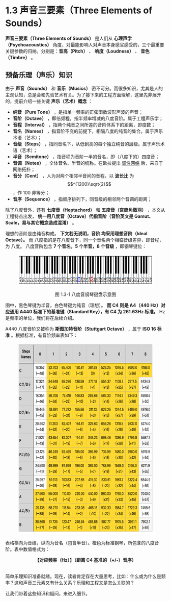 
# 1.3 声音三要素（Three Elements of Sounds）

**声音三要素（Three Elements of Sounds）** 是人们从 **心理声学（Psychoacoustics）** 角度，对最能影响人对声音本身感官感受的，三个最重要关键参数的归纳。分别是：**音高（Pitch）** 、 **响度（Loudness）** 、 **音色（Timbre）** 。

## **预备乐理（声乐）知识**

由于 **声音（Sounds）** 和 **音乐（Musics）** 密不可分。而很多知识，尤其是人的主观认知，总是会和先验艺术有关。为了接下来的工程方面理解，这里先非展开的，提前介绍一些关键 **声乐（艺术）概念** ：

- **纯音（Pure Tone）** ，是指单一频率的正弦函数波形声波的声音；
- **音阶（Octave）** ，即倍频程，指半频率增减的八度音阶。属于工程声乐学；
- **音程（Interval）** ，指两个纯音之间所差的音阶体系下的距离，即度数；
- **音名（Names）** ，指音阶不变的前提下，相隔八度的纯音的集合。属于声乐术语（艺术）；
- **音级（Steps）** ，指同音名下，从低到高的每个独立纯音的层级。属于声乐术语（艺术）；
- **半音（Semitone）** ，指音程为音阶一半的音名，即（八度下的）四度音；
- **音调（Notes）** ，全体音名、半音的统称。在欧拉提出 [调性网络](Docs_1_4_1.md) 后，来自于网络拓扑；
- **音分（Cent）** ，人为对两个相邻半音间的音程，以 **波长比** 为 $$^{1200}\sqrt{2}$$ ，作 100 非等分；
- **音序（Sequence）** ，指顺序排列下，同音级的相邻两个音调的距离；

除了八度音外，还有 **七度音（Heptachord）** 和 **五度音（宫商角徵羽）** ，本文从工程特点出发， **统一用八度音（Octave）代指音阶（音阶英文是 Gamut、Scale，易与其它概念造成混淆）** 。

理想的音阶是由纯音构成。 **下文若无说明，音阶 均采用理想音阶（Ideal Octave）。** 而 八度指的是在八度音下，同一个音名两个相临音级差异，即音程，为 八度。
八度音阶包含 **7 个音名，5 个半音，8 个音级** ，即钢琴键位：

<center>
<figure>
   <img  
      width = "800" height = "100"
      src="../../Pictures/Octave_piano_keybord.png" alt="">
    <figcaption>
      <p>图 1.3-1 八度音钢琴键盘示意图</p>
   </figcaption>
</figure>
</center>

图中，黑色琴键为半音，白色琴键为纯音（理想）。 **而 C4 则是 A4（440 Hz）对应通用 A440 标准下的基准键（Standard Key），有 C4 为 261.63Hz 标准。** Hz 是频率的单位，我们将在后续介绍。

A440 八度音阶又被称为 **斯图加特音阶（Stuttgart Octave）** ，属于 **ISO 16 标准** 。根据标准，有音阶频率表如下：

<center>
<figure>
   <img  
      width = "600" height = "600"
      src="../../Pictures/Octave_steps_names_Hz_table.png" alt="">
</figure>
</center>

表格横向为音级，纵向为音名（包含半音）。橙色为标准钢琴，所包含的八度音阶。表中数值格式为：

<center>
<b>
【对应频率（Hz）】（距离 C4 基准的（+/-）音序）
</b>
</center>

<br>

简单乐理知识准备就绪。现在，读者肯定存在大量思考，比如：什么或为什么是频率？这和声音三元素又有什么关系？乐理和工程又是怎么关联的？

让我们带着这些知识和疑问，来进入细节。


[ref]: References_1.md